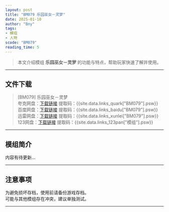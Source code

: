 ```yaml
---
layout: post
title: "BM079 乐园巫女－灵梦"
date: 2025-01-10
author: "Bny"
tags: 
- 模组
- 人物
scode: "BM079"
reading_time: 5
---
```


> 本文介绍模组 **乐园巫女－灵梦** 的功能与特点，帮助玩家快速了解并使用。

---

## 文件下载

> [BM079] 乐园巫女－灵梦  
夸克网盘：[下载链接]({{site.data.links_quark["BM079"].url}}) 提取码：{{site.data.links_quark["BM079"].psw}}  
百度网盘：[下载链接]({{site.data.links_baidu["BM079"].url}}) 提取码：{{site.data.links_baidu["BM079"].psw}}  
迅雷网盘：[下载链接]({{site.data.links_xunlei["BM079"].url}}) 提取码：{{site.data.links_xunlei["BM079"].psw}}  
123网盘：[下载链接]({{site.data.links_123pan["模组"].url}}) 提取码：{{site.data.links_123pan["模组"].psw}}  

---

## 模组简介

>  
内容有待更新...  

---

## 注意事项

>  
为避免损坏存档，使用前请备份游戏存档。  
可能与其他模组存在冲突，建议单独测试。  

---

